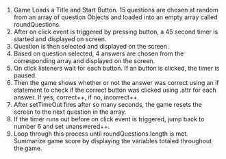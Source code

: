 1. Game Loads a Title and Start Button. 15 questions are chosen at random from an array of question Objects and loaded into an empty array called roundQuestions.
2. After on click event is triggered by pressing button, a 45 second timer is started and displayed on screen.
3. Question is then selected and displayed on the screen.
4. Based on question selected, 4 answers are chosen from the corresponding array and displayed on the screen.
5. On click listeners wait for each button. If an button is clicked, the timer is paused.
6. Then the game shows whether or not the answer was correct using an if statement to check if the correct button was clicked using .attr for each answer. If yes, correct++, if no, incorrect++.
7. After setTimeOut fires after so many seconds, the game resets the screen to the next question in the array.
8. If the timer runs out before on click event is triggered, jump back to  number 6 and set unanswered++.
9. Loop through this process until roundQuestions.length is met. Summarize game score by displaying the variables totaled throughout the game.
